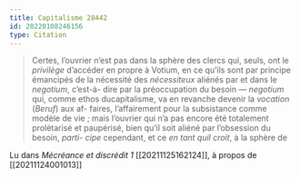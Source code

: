 ```yaml
---
title: Capitalisme 28442
id: 20220108246156
type: Citation
---
```


> Certes, l’ouvrier n’est pas dans la sphère des clercs qui, seuls, ont le *privilège* d’accéder en propre à Votium, en ce qu’ils sont par principe émancipés de la nécessité des *nécessiteux* aliénés par et dans le *negotium*, c’est-à- dire par la préoccupation du besoin — *negotium* qui, comme ethos ducapitalisme, va en revanche devenir la *vocation* (*Beruf*) aux af- faires, l’affairement pour la subsistance comme modèle de vie ; mais l’ouvrier qui n’a pas encore été totalement prolétarisé et paupérisé, bien qu’il soit aliéné par l’obsession du besoin, *parti- cipe* cependant, et ce *en tant quil croit*, à la sphère de

Lu dans *Mécréance et discrédit 1* [[20211125162124]], à propos de [[20211124001013]]